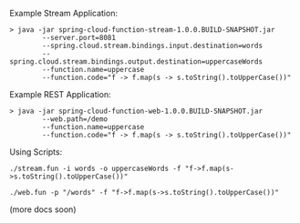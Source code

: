Example Stream Application:

```
> java -jar spring-cloud-function-stream-1.0.0.BUILD-SNAPSHOT.jar
        --server.port=8081
        --spring.cloud.stream.bindings.input.destination=words
        --spring.cloud.stream.bindings.output.destination=uppercaseWords
        --function.name=uppercase
        --function.code="f -> f.map(s -> s.toString().toUpperCase())"
```

Example REST Application:

```
> java -jar spring-cloud-function-web-1.0.0.BUILD-SNAPSHOT.jar
        --web.path=/demo
        --function.name=uppercase
        --function.code="f -> f.map(s -> s.toString().toUpperCase())"
```

Using Scripts:

```
./stream.fun -i words -o uppercaseWords -f "f->f.map(s->s.toString().toUpperCase())"
```

```
./web.fun -p "/words" -f "f->f.map(s->s.toString().toUpperCase())"
```

(more docs soon)
